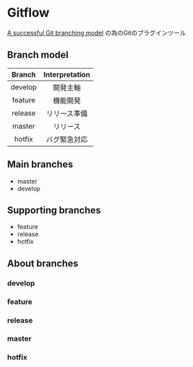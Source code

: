 # Gitflow
[A successful Git branching model](http://nvie.com/posts/a-successful-git-branching-model/) の為のGitのプラグインツール

## Branch model
| Branch|Interpretation|
|:-----:|:------------:|
|develop|      開発主軸|
|feature|      機能開発|
|release|  リリース準備|
| master|      リリース|
| hotfix|  バグ緊急対応|

## Main branches
- master
- develop

## Supporting branches
- feature
- release
- hotfix

## About branches

### develop

### feature

### release

### master

### hotfix